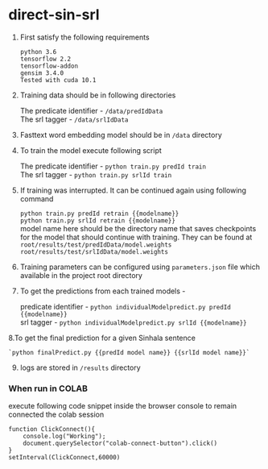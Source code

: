 # direct-sin-srl

1. First satisfy the following requirements
    
    `python 3.6`  
    `tensorflow 2.2`    
    `tensorflow-addon`  
    `gensim 3.4.0`  
    ```Tested with cuda 10.1```
2. Training data should be in following directories

    The predicate identifier - `/data/predIdData`  
    The srl tagger - `/data/srlIdData`

3. Fasttext word embedding model should be in `/data` directory

4. To train the model execute following script

    The predicate identifier - `python train.py predId train`  
    The srl tagger - `python train.py srlId train`

5. If training was interrupted. It can be continued again using following command
    
    `python train.py predId retrain {{modelname}}`  
    `python train.py srlId retrain {{modelname}}`  
    model name here should be the directory name that saves checkpoints for the model that should continue with training. They can be found at 
    `root/results/test/predIdData/model.weights`  
    `root/results/test/srlIdData/model.weights`  
    
6. Training parameters can be configured using `parameters.json` file which available in the project root directory
    
7. To get the predictions from each trained models -

    predicate identifier - `python individualModelpredict.py predId {{modelname}}`  
    srl tagger - `python individualModelpredict.py srlId {{modelname}}`  
               
8.To get the final prediction for a given Sinhala sentence 
    
    `python finalPredict.py {{predId model name}} {{srlId model name}}`  

9. logs are stored in `/results` directory


### When run in COLAB
execute following code snippet inside the browser console to remain connected the colab session

```
function ClickConnect(){
    console.log("Working"); 
    document.querySelector("colab-connect-button").click() 
}
setInterval(ClickConnect,60000)

```
